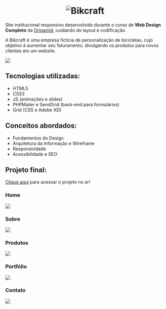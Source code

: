 <h1 align="center">
    <img alt="Bikcraft" src="./img/bikcraft-qualidade.svg"/>
</h1>

Site institucional responsivo desenvolvido durante o curso de **Web Design Completo** da [Origamid](https://www.origamid.com/curso/web-design-completo/), cuidando do layout e codificação.

A Bikcraft é uma empresa fictícia de personalização de bicicletas, cujo objetivo é aumentar seu faturamento, divulgando os produtos para novos clientes em um website.

<img src="./.github/preview.png"/>

## Tecnologias utilizadas:

+ HTML5
+ CSS3
+ JS (animações e slides)
+ PHPMailer e SendGrid (back-end para formulários)
+ Grid (CSS e Adobe XD)

## Conceitos abordados:
+ Fundamentos do Design
+ Arquitetura da Informação e Wireframe
+ Responsividade
+ Acessibilidade e SEO


## Projeto final:
[Clique aqui](https://bikcraft.com/) para acessar o projeto no ar!

### Home
![](./.github/home.png)

### Sobre
![](./.github/sobre.png)

### Produtos
![](./.github/produtos.png)

### Portfólio
![](./.github/portfolio.png)

### Contato
![](./.github/contato.png)
